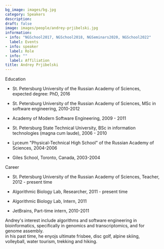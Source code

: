 ```yaml
---
bg_image: images/bg.jpg
category: Speakers
description: 
draft: false
image: images/people/andrey-prjibelski.jpg
information:
- info: "NGSchool2017, NGSchool2018, NGSeminars2020, NGSchool2022"
  label: Events
- info: speaker
  label: Role
- info: ""
  label: Affiliation
title: Andrey Prjibelski
---
```


Education

  * St. Petersburg University of the Russian Academy of Sciences, expected degree: PhD, 2016

  * St. Petersburg University of the Russian Academy of Sciences, MSc in software engineering,  2010-2012

  * Academy of Modern Software Engineering, 2009 - 2011

  * St. Petersburg State Technical University, BSc in information technologies (magna cum laude), 2006 - 2010

  * Lyceum "Physical-Technical High School" of the Russian Academy of Sciences, 2004-2006

  * Giles School, Toronto, Canada, 2003-2004

 

Career

   * St. Petersburg University of the Russian Academy of Sciences, Teacher, 2012 - present time

   * Algorithmic Biology Lab, Researcher, 2011 - present time

   * Algorithmic Biology Lab, Intern, 2011

   * JetBrains, Part-time intern, 2010-2011


Andrey's interest include algorithms and software engineering in bioinformatics, specifically in genomics and transcriptomics, and for genome assembly.  
in his past time, he enyojs ultimate frisbee, disc golf, alpine skiing, volleyball, water tourism, trekking and hiking.
